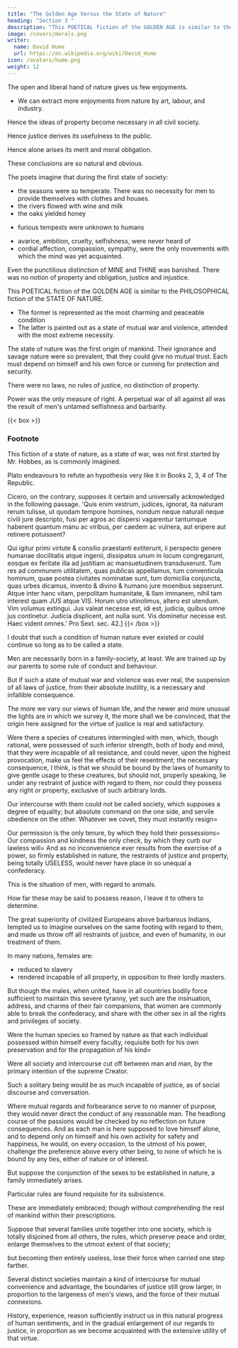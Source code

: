 ```yaml
---
title: "The Golden Age Versus the State of Nature"
heading: "Section 3 "
description: "This POETICAL fiction of the GOLDEN AGE is similar to the PHILOSOPHICAL fiction of the STATE OF NATURE"
image: /covers/morals.png
writer:
  name: David Hume
  url: https://en.wikipedia.org/wiki/David_Hume
icon: /avatars/hume.png
weight: 12
---
```



The open and liberal hand of nature gives us few enjoyments. 
- We can extract more enjoyments from nature by art, labour, and industry.

Hence the ideas of property become necessary in all civil society.

Hence justice derives its usefulness to the public.

Hence alone arises its merit and moral obligation.

These conclusions are so natural and obvious. 

<!-- , in their descriptions of the felicity attending the golden age or the reign of Saturn.  -->

The poets imagine that during the first state of society:
- the seasons were so temperate. There was no necessity for men to provide themselves with clothes and houses.
- the rivers flowed with wine and milk
- the oaks yielded honey
<!-- ; and nature spontaneously produced her greatest delicacies.  -->
<!-- Nor were these the chief advantages of that happy age. Tempests were not alone removed from nature; but those more  -->
- furious tempests were unknown to humans
 <!-- which now cause such uproar, and engender such confusion. -->
- avarice, ambition, cruelty, selfishness, were never heard of
- cordial affection, compassion, sympathy, were the only movements with which the mind was yet acquainted. 

Even the punctilious distinction of MINE and THINE was banished. There was no  <!-- from among the happy race of mortals, and carried with it the very  --> notion of property and obligation, justice and injustice.

This POETICAL fiction of the GOLDEN AGE is similar to the PHILOSOPHICAL fiction of the STATE OF NATURE. 
- The former is represented as the most charming and peaceable condition
- The latter is painted out as a state of mutual war and violence, attended with the most extreme necessity.

The state of nature was the first origin of mankind. Their ignorance and savage nature were so prevalent, that they could give no mutual trust. Each must depend on himself and his own force or cunning for protection and security. 

There were no laws, no rules of justice, no distinction of property.

Power was the only measure of right. A perpetual war of all against all was the result of men's untamed selfishness and barbarity.

{{< box >}}
### Footnote

This fiction of a state of nature, as a state of war, was not first started by Mr. Hobbes, as is commonly imagined. 

Plato endeavours to refute an hypothesis very like it in Books 2, 3, 4 of The Republic. 

Cicero, on the contrary, supposes it certain and universally acknowledged in the following passage. 'Quis enim vestrum, judices, ignorat, ita naturam rerum tulisse, ut quodam tempore homines, nondum neque naturali neque civili jure descripto, fusi per agros ac dispersi vagarentur tantumque haberent quantum manu ac viribus, per caedem ac vulnera, aut eripere aut retinere potuissent? 

Qui igitur primi virtute & consilio praestanti extiterunt, ii perspecto genere humanae docilitatis atque ingenii, dissipatos unum in locum congregarunt, eosque ex feritate illa ad justitiam ac mansuetudinem transduxerunt. Tum res ad communem utilitatem, quas publicas appellamus, tum conventicula hominum, quae postea civitates nominatae sunt, tum domicilia conjuncta, quas urbes dicamus, invento & divino & humano jure moenibus sepserunt. Atque inter hanc vitam, perpolitam humanitate, & llam immanem, nihil tam interest quam JUS atque VIS. Horum utro utinolimus, altero est utendum. Vim volumus extingui. Jus valeat necesse est, idi est, judicia, quibus omne jus continetur. Judicia displicent, ant nulla sunt. Vis dominetur necesse est. Haec vident omnes.' Pro Sext. sec. 42.]
{{< /box >}}


I doubt that such a condition of human nature ever existed or could continue so long as to be called a state.

Men are necessarily born in a family-society, at least. We are trained up by our parents to some rule of conduct and behaviour.

But if such a state of mutual war and violence was ever real, the suspension of all laws of justice, from their absolute inutility, is a necessary and infallible consequence.

The more we vary our views of human life, and the newer and more unusual the lights are in which we survey it, the more shall we be convinced, that the origin here assigned for the virtue of justice is real and satisfactory.

Were there a species of creatures intermingled with men, which, though rational, were possessed of such inferior strength, both of body and mind, that they were incapable of all resistance, and could never, upon the highest provocation, make us feel the effects of their resentment; the necessary consequence, I think, is that we should be bound by the laws of humanity to give gentle usage to these creatures, but should not, properly speaking, lie under any restraint of justice with regard to them, nor could they possess any right or property, exclusive of such arbitrary lords.

Our intercourse with them could not be called society, which supposes a degree of equality; but absolute command on the one side, and servile obedience on the other. Whatever we covet, they must instantly resign=  

Our permission is the only tenure, by which they hold their possessions=  Our compassion and kindness the only check, by which they curb our lawless will=  And as no inconvenience ever results from the exercise of a power, so firmly established in nature, the restraints of justice and property, being totally USELESS, would never have place in so unequal a confederacy.

This is the situation of men, with regard to animals. 

How far these may be said to possess reason, I leave it to others to determine. 

The great superiority of civilized Europeans above barbarous Indians, tempted us to imagine ourselves on the same footing with regard to them, and made us throw off all restraints of justice, and even of humanity, in our treatment of them. 

In many nations, females are:
- reduced to slavery
- rendered incapable of all property, in opposition to their lordly masters. 

But though the males, when united, have in all countries bodily force sufficient to maintain this severe tyranny, yet such are the insinuation, address, and charms of their fair companions, that women are commonly able to break the confederacy, and share with the other sex in all the rights and privileges of society.

Were the human species so framed by nature as that each individual possessed within himself every faculty, requisite both for his own preservation and for the propagation of his kind=  

Were all society and intercourse cut off between man and man, by the primary intention of the supreme Creator.

Such a solitary being would be as much incapable of justice, as of social discourse and conversation. 

Where mutual regards and forbearance serve to no manner of purpose, they would never direct the conduct of any reasonable man. The headlong course of the passions would be checked by no reflection on future consequences. And as each man is here supposed to love himself alone, and to depend only on himself and his own activity for safety and happiness, he would, on every occasion, to the utmost of his power, challenge the preference above every other being, to none of which he is bound by any ties, either of nature or of interest. 

But suppose the conjunction of the sexes to be established in nature, a family immediately arises. 

Particular rules are found requisite for its subsistence. 

These are immediately embraced; though without comprehending the rest of mankind within their prescriptions. 

Suppose that several families unite together into one society, which is totally disjoined from all others, the rules, which preserve peace and order, enlarge themselves to the utmost extent of that society; 

but becoming then entirely useless, lose their force when carried one step farther.

Several distinct societies maintain a kind of intercourse for mutual convenience and advantage, the boundaries of justice still grow larger, in proportion to the largeness of men's views, and the force of their mutual connexions. 

History, experience, reason sufficiently instruct us in this natural progress of human sentiments, and in the gradual enlargement of our regards to justice, in proportion as we become acquainted with the extensive utility of that virtue.
